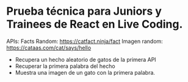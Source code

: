 # Prueba técnica para Juniors y Trainees de React en Live Coding.

APIs:
Facts Random: https://catfact.ninja/fact
Imagen random: https://cataas.com/cat/says/hello

- Recupera un hecho aleatorio de gatos de la primera API
- Recuperar la primera palabra del hecho
- Muestra una imagen de un gato con la primera palabra.
